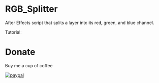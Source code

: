 # RGB_Splitter
After Effects script that splits a layer into its red, green, and blue channel.


Tutorial:





# Donate

Buy me a cup of coffee

[![paypal](https://www.paypalobjects.com/en_US/i/btn/btn_donateCC_LG.gif)](https://paypal.me/ErianTrotland)
